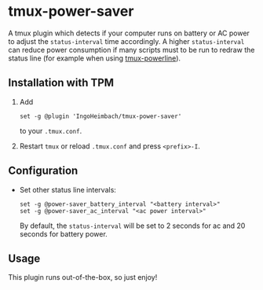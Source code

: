 # tmux-power-saver

A tmux plugin which detects if your computer runs on battery or AC power to adjust the `status-interval` time
accordingly. A higher `status-interval` can reduce power consumption if many scripts must to be run to redraw the status
line (for example when using [tmux-powerline](https://github.com/erikw/tmux-powerline)).

## Installation with TPM

1. Add

   ```tmux
   set -g @plugin 'IngoHeimbach/tmux-power-saver'
   ```

   to your `.tmux.conf`.

2. Restart `tmux` or reload `.tmux.conf` and press `<prefix>-I`.

## Configuration

- Set other status line intervals:

  ```tmux
  set -g @power-saver_battery_interval "<battery interval>"
  set -g @power-saver_ac_interval "<ac power interval>"
  ```

  By default, the `status-interval` will be set to 2 seconds for ac and 20 seconds for battery power.

## Usage

This plugin runs out-of-the-box, so just enjoy!
